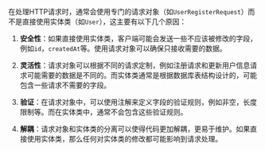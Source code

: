 
在处理HTTP请求时，通常会使用专门的请求对象（如`UserRegisterRequest`）而不是直接使用实体类（如`User`），这主要有以下几个原因：

1. **安全性**：如果直接使用实体类，客户端可能会发送一些不应该被修改的字段，例如`id`，`createdAt`等。使用请求对象可以确保只接收需要的数据。
    
2. **灵活性**：请求对象可以根据不同的请求定制，例如注册请求和更新用户信息请求可能需要的数据是不同的。而实体类通常是根据数据库表结构设计的，可能包含一些请求不需要的字段。
    
3. **验证**：在请求对象中，可以使用注解来定义字段的验证规则，例如非空，长度限制等。而在实体类中，通常不会包含这些验证规则。
    
4. **解耦**：请求对象和实体类的分离可以使得代码更加解耦，更易于维护。如果直接使用实体类，那么任何对实体类的修改都可能影响到请求处理。